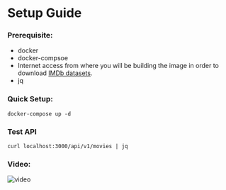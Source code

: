 # Setup Guide

### Prerequisite:
- docker
- docker-compsoe
- Internet access from where you will be building the image in order to download [IMDb datasets](https://www.imdb.com/interfaces/).
- jq

### Quick Setup:
```shell
docker-compose up -d
```
### Test API

```shell
curl localhost:3000/api/v1/movies | jq 
```

### Video:
![video](media/moviedb_vid.gif)